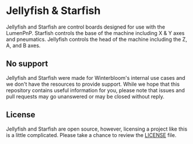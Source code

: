 # Jellyfish & Starfish

Jellyfish and Starfish are control boards designed for use with the LumenPnP. Starfish controls the base of the machine including X & Y axes and pneumatics. Jellyfish controls the head of the machine including the Z, A, and B axes.

## No support

Jellyfish and Starfish were made for Winterbloom's internal use cases and we don't have the resources to provide support. While we hope that this repository contains useful information for you, please note that issues and pull requests may go unanswered or may be closed without reply.

## License

Jellyfish and Starfish are open source, however, licensing a project like this is a little complicated. Please take a chance to review the [LICENSE](LICENSE.md) file.
